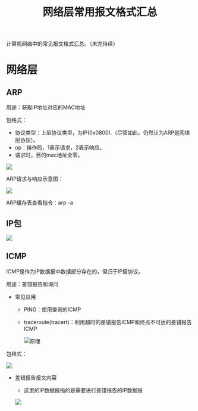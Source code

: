 ﻿---
layout: post
title: "网络层常用报文格式汇总"
pubtime: 2020-4-19
updatetime: 2020-4-24
categories: network LearningNote
tags: guide
---

计算机网络中的常见报文格式汇总。（未完待续）



# 网络层

## ARP

用途：获取IP地址对应的MAC地址

包格式：

* 协议类型：上层协议类型，为IP(0x0800).（尽管如此，仍然认为ARP是网络层协议）。
* op：操作码，1表示请求，2表示响应。
* 请求时，目的mac地址全零。

![](https://chrishuppor.github.io/image/20130816090639218.png)

ARP请求与响应示意图：

![](https://chrishuppor.github.io/image/5327ce160924ab18ab9eade039fae6cd7a890b19.jpg)

ARP缓存表查看指令：arp -a

## IP包

![](https://chrishuppor.github.io/image/20204191454.PNG)

## ICMP

ICMP是作为IP数据报中数据部分存在的，但归于IP层协议。

用途：差错报告和询问

* 常见应用

  * PING：使用查询的ICMP

  * traceroute(tracert)：利用超时的差错报告ICMP和终点不可达的差错报告ICMP

    ![原理](https://chrishuppor.github.io/image/Snipaste_2020-04-21_14-47-05.png)

包格式：

![](https://chrishuppor.github.io/image/20204191507.PNG)

* 差错报告报文内容

  * 这里的IP数据报指的是需要进行差错报告的IP数据报

  ![](https://chrishuppor.github.io/image/20204191514.PNG)